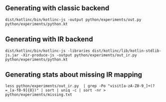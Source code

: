 ## Generating with classic backend

```
dist/kotlinc/bin/kotlinc-js -output python/experiments/out.py python/experiments/python.kt
```

## Generating with IR backend

```
dist/kotlinc/bin/kotlinc-js -libraries dist/kotlinc/lib/kotlin-stdlib-js.jar -Xir-produce-js -output python/experiments/out_ir.py python/experiments/python.kt
```

## Generating stats about missing IR mapping

```
less python/experiments/out_ir.py  | grep -Po "visit[a-zA-Z0-9_]+(?=_[a-f0-9]{8})" | sort | uniq -c | sort -nr > python/experiments/missing.txt
```
